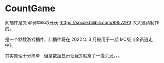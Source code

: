 # CountGame

此插件是受 @骑单车の茂茂 (https://space.bilibili.com/8957291) 大大邀请制作的。

是一个默数游戏插件，此插件将在 2022 年 3 月被用于一期 MC版《全员逃走中》。

其实原理十分简单，但是数据显示让我又献祭了一撮头发。。。

